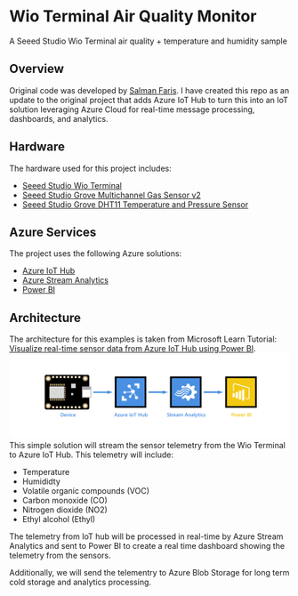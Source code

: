 # Wio Terminal Air Quality Monitor
A Seeed Studio Wio Terminal air quality + temperature and humidity sample

## Overview
Original code was developed by [Salman Faris](https://www.hackster.io/Salmanfarisvp/air-quality-monitoring-station-with-wio-terminal-6ef85f). I have created this repo as an update to the original project that adds Azure IoT Hub to turn this into an IoT solution leveraging Azure Cloud for real-time message processing, dashboards, and analytics.

## Hardware
The hardware used for this project includes:

- [Seeed Studio Wio Terminal](https://wiki.seeedstudio.com/Wio-Terminal-Getting-Started/)
- [Seeed Studio Grove Multichannel Gas Sensor v2](https://wiki.seeedstudio.com/Grove-Multichannel-Gas-Sensor-V2/)
- [Seeed Studio Grove DHT11 Temperature and Pressure Sensor](https://wiki.seeedstudio.com/Grove-TemperatureAndHumidity_Sensor/)

## Azure Services 
The project uses the following Azure solutions:

- [Azure IoT Hub](https://learn.microsoft.com/en-us/azure/iot-hub/iot-concepts-and-iot-hub)
- [Azure Stream Analytics](https://learn.microsoft.com/en-us/azure/stream-analytics/stream-analytics-introduction)
- [Power BI](https://learn.microsoft.com/en-us/power-bi/?culture=en-us&country=us)

## Architecture
The architecture for this examples is taken from Microsoft Learn Tutorial: [Visualize real-time sensor data from Azure IoT Hub using Power BI](https://learn.microsoft.com/en-us/azure/iot-hub/iot-hub-live-data-visualization-in-power-bi).
![Simple Azure IoT end-to-end dashboard example.](images/end-to-end-diagram.png "end-to-end diagram")
This simple solution will stream the sensor telemetry from the Wio Terminal to Azure IoT Hub. This telemetry will include:

- Temperature
- Humididty
- Volatile organic compounds (VOC)
- Carbon monoxide (CO)
- Nitrogen dioxide (NO2)
- Ethyl alcohol (Ethyl)

The telemetry from IoT hub will be processed in real-time by Azure Stream Analytics and sent to Power BI to create a real time dashboard showing the telemetry from the sensors.

Additionally, we will send the telementry to Azure Blob Storage for long term cold storage and analytics processing.